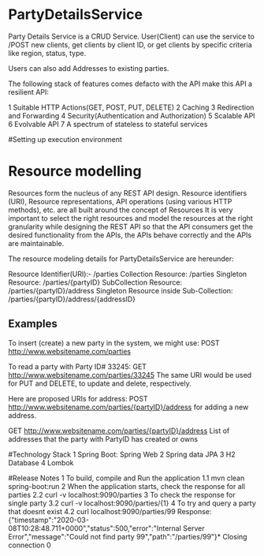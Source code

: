 # PartyDetailsService
Party Details Service is a CRUD Service. User(Client) can use the service to /POST new clients, get clients by client ID,
or get clients by specific criteria like region, status, type.
 
Users can also add Addresses to existing parties.

The following stack of features comes defacto with the API make this API a resilient API:

1 Suitable HTTP Actions(GET, POST, PUT, DELETE)
2 Caching
3 Redirection and Forwarding
4 Security(Authentication and Authorization)
5 Scalable API
6 Evolvable API
7 A spectrum of stateless to stateful services

#Setting up execution environment

# Resource modelling
Resources form the nucleus of any REST API design. Resource identifiers (URI), Resource representations, API operations 
(using various HTTP methods), etc. are all built around the concept of Resources 
It is very important to select the right resources and model the resources at the right granularity while designing the 
REST API so that the API consumers get the desired functionality from the APIs, the APIs behave correctly and the APIs are maintainable.

The resource modeling details for PartyDetailsService are hereunder: 

Resource Identifier(URI):- /parties
Collection Resource: /parties
Singleton Resource: /parties/{partyID}
SubCollection Resource: /parties/{partyID}/address
Singleton Resource inside Sub-Collection: /parties/{partyID}/address/{addressID}

## Examples
To insert (create) a new party in the system, we might use:
POST http://www.websitename.com/parties

To read a party with Party ID# 33245:
GET http://www.websitename.com/parties/33245 The same URI would be used for PUT and DELETE, to update and delete, respectively.

Here are proposed URIs for address:
POST http://www.websitename.com/parties/{partyID}/address for adding a new address.

GET http://www.websitename.com/parties/{partyID}/address
List of addresses that the party with PartyID has created or owns

#Technology Stack
1 Spring Boot: Spring Web
2 Spring data JPA
3 H2 Database
4 Lombok


#Release Notes
1 To build, compile and Run the application
    1.1 mvn clean spring-boot:run
2 When the application starts, check the response for all parties
    2.2 curl -v localhost:9090/parties
3 To check the response for single party
    3.2 curl -v localhost:9090/parties/{1}
4 To try and query a party that doesnt exist
    4.2 curl localhost:9090/parties/99
        Response:
        {"timestamp":"2020-03-08T10:28:48.711+0000","status":500,"error":"Internal Server Error","message":"Could not find
         party 99","path":"/parties/99"}* Closing connection 0    


